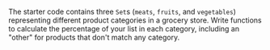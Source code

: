 

The starter code contains three `Set`s (`meats`, `fruits`, and `vegetables`)
representing different product categories in a grocery store. Write functions
to calculate the percentage of your list in each category, including an
"other" for products that don't match any category.
